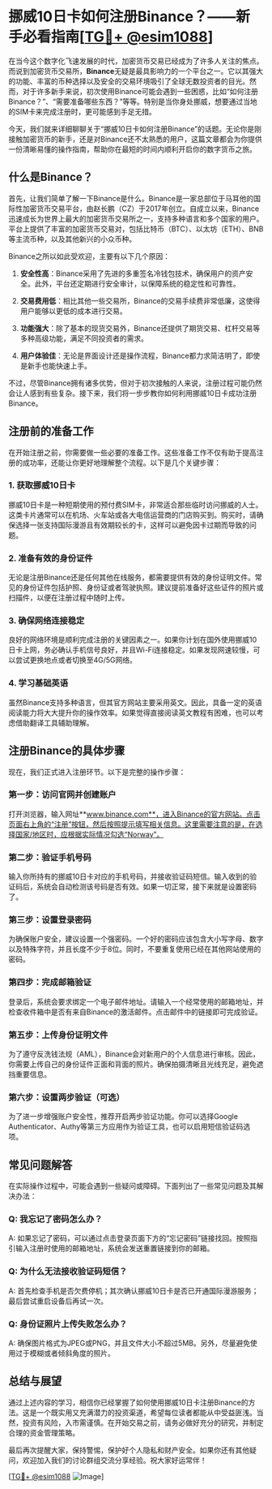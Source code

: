 # 挪威10日卡如何注册Binance？——新手必看指南[[TG💪+ @esim1088](https://t.me/s/esim1088)]

在当今这个数字化飞速发展的时代，加密货币交易已经成为了许多人关注的焦点。而说到加密货币交易所，**Binance**无疑是最具影响力的一个平台之一。它以其强大的功能、丰富的币种选择以及安全的交易环境吸引了全球无数投资者的目光。然而，对于许多新手来说，初次使用Binance可能会遇到一些困惑，比如“如何注册Binance？”、“需要准备哪些东西？”等等。特别是当你身处挪威，想要通过当地的SIM卡来完成注册时，更可能感到手足无措。

今天，我们就来详细聊聊关于“挪威10日卡如何注册Binance”的话题。无论你是刚接触加密货币的新手，还是对Binance还不太熟悉的用户，这篇文章都会为你提供一份清晰易懂的操作指南，帮助你在最短的时间内顺利开启你的数字货币之旅。

## 什么是Binance？

首先，让我们简单了解一下Binance是什么。Binance是一家总部位于马耳他的国际性加密货币交易平台，由赵长鹏（CZ）于2017年创立。自成立以来，Binance迅速成长为世界上最大的加密货币交易所之一，支持多种语言和多个国家的用户。平台上提供了丰富的加密货币交易对，包括比特币（BTC）、以太坊（ETH）、BNB等主流币种，以及其他新兴的小众币种。

Binance之所以如此受欢迎，主要有以下几个原因：

1. **安全性高**：Binance采用了先进的多重签名冷钱包技术，确保用户的资产安全。此外，平台还定期进行安全审计，以保障系统的稳定性和可靠性。
   
2. **交易费用低**：相比其他一些交易所，Binance的交易手续费非常低廉，这使得用户能够以更低的成本进行交易。

3. **功能强大**：除了基本的现货交易外，Binance还提供了期货交易、杠杆交易等多种高级功能，满足不同投资者的需求。

4. **用户体验佳**：无论是界面设计还是操作流程，Binance都力求简洁明了，即使是新手也能快速上手。

不过，尽管Binance拥有诸多优势，但对于初次接触的人来说，注册过程可能仍然会让人感到有些复杂。接下来，我们将一步步教你如何利用挪威10日卡成功注册Binance。

## 注册前的准备工作

在开始注册之前，你需要做一些必要的准备工作。这些准备工作不仅有助于提高注册的成功率，还能让你更好地理解整个流程。以下是几个关键步骤：

### 1. 获取挪威10日卡

挪威10日卡是一种短期使用的预付费SIM卡，非常适合那些临时访问挪威的人士。这类卡片通常可以在机场、火车站或各大电信运营商的门店购买到。购买时，请确保选择一张支持国际漫游且有效期较长的卡，这样可以避免因卡过期而导致的问题。

### 2. 准备有效的身份证件

无论是注册Binance还是任何其他在线服务，都需要提供有效的身份证明文件。常见的身份证件包括护照、身份证或者驾驶执照。建议提前准备好这些证件的照片或扫描件，以便在注册过程中随时上传。

### 3. 确保网络连接稳定

良好的网络环境是顺利完成注册的关键因素之一。如果你计划在国外使用挪威10日卡上网，务必确认手机信号良好，并且Wi-Fi连接稳定。如果发现网速较慢，可以尝试更换地点或者切换至4G/5G网络。

### 4. 学习基础英语

虽然Binance支持多种语言，但其官方网站主要采用英文。因此，具备一定的英语阅读能力将大大提升你的操作效率。如果觉得直接阅读英文教程有困难，也可以考虑借助翻译工具辅助理解。

## 注册Binance的具体步骤

现在，我们正式进入注册环节。以下是完整的操作步骤：

### 第一步：访问官网并创建账户

打开浏览器，输入网址**www.binance.com**，进入Binance的官方网站。点击页面右上角的“注册”按钮，然后按照提示填写相关信息。这里需要注意的是，在选择国家/地区时，应根据实际情况勾选“Norway”。

### 第二步：验证手机号码

输入你所持有的挪威10日卡对应的手机号码，并接收验证码短信。输入收到的验证码后，系统会自动检测该号码是否有效。如果一切正常，接下来就是设置密码了。

### 第三步：设置登录密码

为确保账户安全，建议设置一个强密码。一个好的密码应该包含大小写字母、数字以及特殊字符，并且长度不少于8位。同时，不要重复使用已经在其他网站使用的密码。

### 第四步：完成邮箱验证

登录后，系统会要求绑定一个电子邮件地址。请输入一个经常使用的邮箱地址，并检查收件箱中是否有来自Binance的激活邮件。点击邮件中的链接即可完成验证。

### 第五步：上传身份证明文件

为了遵守反洗钱法规（AML），Binance会对新用户的个人信息进行审核。因此，你需要上传自己的身份证件正面和背面的照片。确保拍摄清晰且光线充足，避免遮挡重要信息。

### 第六步：设置两步验证（可选）

为了进一步增强账户安全性，推荐开启两步验证功能。你可以选择Google Authenticator、Authy等第三方应用作为验证工具，也可以启用短信验证码选项。

## 常见问题解答

在实际操作过程中，可能会遇到一些疑问或障碍。下面列出了一些常见问题及其解决办法：

### Q: 我忘记了密码怎么办？
A: 如果忘记了密码，可以通过点击登录页面下方的“忘记密码”链接找回。按照指引输入注册时使用的邮箱地址，系统会发送重置链接到你的邮箱。

### Q: 为什么无法接收验证码短信？
A: 首先检查手机是否欠费停机；其次确认挪威10日卡是否已开通国际漫游服务；最后尝试重启设备后再试一次。

### Q: 身份证照片上传失败怎么办？
A: 确保图片格式为JPEG或PNG，并且文件大小不超过5MB。另外，尽量避免使用过于模糊或者倾斜角度的照片。

## 总结与展望

通过上述内容的学习，相信你已经掌握了如何使用挪威10日卡注册Binance的方法。这是一个既实用又充满潜力的投资渠道，希望每位读者都能从中受益匪浅。当然，投资有风险，入市需谨慎。在开始交易之前，请务必做好充分的研究，并制定合理的资金管理策略。

最后再次提醒大家，保持警惕，保护好个人隐私和财产安全。如果你还有其他疑问，欢迎加入我们的讨论群组交流分享经验。祝大家好运常伴！

[[TG💪+ @esim1088](https://t.me/s/esim1088) ![Image](https://i.postimg.cc/4NQfJmqS/Snipaste-2025-05-13-00-14-12.png)]